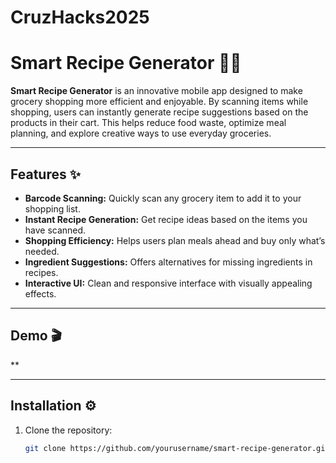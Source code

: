 # CruzHacks2025

# Smart Recipe Generator 🛒🍳

**Smart Recipe Generator** is an innovative mobile app designed to make grocery shopping more efficient and enjoyable. By scanning items while shopping, users can instantly generate recipe suggestions based on the products in their cart. This helps reduce food waste, optimize meal planning, and explore creative ways to use everyday groceries.  

---

## Features ✨

- **Barcode Scanning:** Quickly scan any grocery item to add it to your shopping list.  
- **Instant Recipe Generation:** Get recipe ideas based on the items you have scanned.  
- **Shopping Efficiency:** Helps users plan meals ahead and buy only what’s needed.  
- **Ingredient Suggestions:** Offers alternatives for missing ingredients in recipes.  
- **Interactive UI:** Clean and responsive interface with visually appealing effects.  

---

## Demo 🎬

**

---

## Installation ⚙️

1. Clone the repository:  
   ```bash
   git clone https://github.com/yourusername/smart-recipe-generator.git
